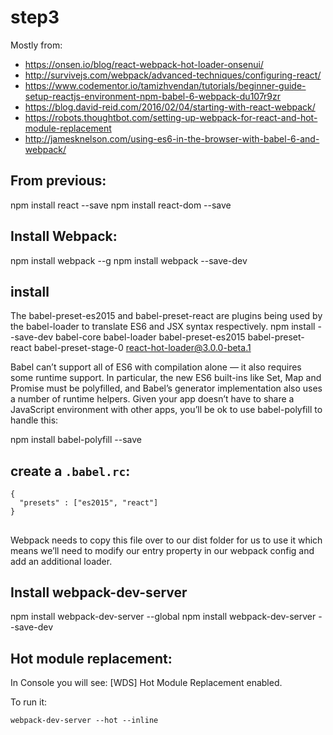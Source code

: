 # step3

Mostly from:
- https://onsen.io/blog/react-webpack-hot-loader-onsenui/
- http://survivejs.com/webpack/advanced-techniques/configuring-react/
- https://www.codementor.io/tamizhvendan/tutorials/beginner-guide-setup-reactjs-environment-npm-babel-6-webpack-du107r9zr
- https://blog.david-reid.com/2016/02/04/starting-with-react-webpack/
- https://robots.thoughtbot.com/setting-up-webpack-for-react-and-hot-module-replacement
- http://jamesknelson.com/using-es6-in-the-browser-with-babel-6-and-webpack/

## From previous:
npm install react --save
npm install react-dom --save


## Install Webpack:
npm install webpack --g
npm install webpack --save-dev

## install
The babel-preset-es2015 and babel-preset-react are plugins being used by the babel-loader to translate ES6 and JSX syntax respectively.
npm install --save-dev babel-core babel-loader babel-preset-es2015 babel-preset-react babel-preset-stage-0 react-hot-loader@3.0.0-beta.1

Babel can’t support all of ES6 with compilation alone — it also requires some runtime support. In particular, the new ES6 built-ins like Set, Map and Promise must be polyfilled, and Babel’s generator implementation also uses a number of runtime helpers. Given your app doesn’t have to share a JavaScript environment with other apps, you’ll be ok to use babel-polyfill to handle this:

npm install babel-polyfill --save

## create a `.babel.rc`:
```
{
  "presets" : ["es2015", "react"]
}
```

##
Webpack needs to copy this file over to our dist folder for us to use it which means we’ll need to modify our entry property in our webpack config and add an additional loader.

## Install webpack-dev-server
npm install webpack-dev-server --global
npm install webpack-dev-server --save-dev

## Hot module replacement:

In Console you will see:
[WDS] Hot Module Replacement enabled.

To run it:

`webpack-dev-server --hot --inline`
